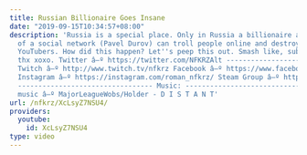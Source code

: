 ```yaml
---
title: Russian Billionaire Goes Insane
date: "2019-09-15T10:34:57+08:00"
description: 'Russia is a special place. Only in Russia a billionaire and a creator
  of a social network (Pavel Durov) can troll people online and destroy phones of
  YouTubers. How did this happen? Let''s peep this out. Smash like, subscribe, comment
  thx xoxo. Twitter â–º https://twitter.com/NFKRZAlt ---------------------------------
  Twitch â–º http://www.twitch.tv/nfkrz Facebook â–º https://www.facebook.com/NFKRZ1
  Instagram â–º https://instagram.com/roman_nfkrz/ Steam Group â–º http://steamcommunity.com/groups/nfkrzgroup
  --------------------------------- Music: --------------------------------- Outro
  music â–º MajorLeagueWobs/Holder - D I S T A N T'
url: /nfkrz/XcLsyZ7NSU4/
providers:
  youtube:
    id: XcLsyZ7NSU4
type: video
---
```

